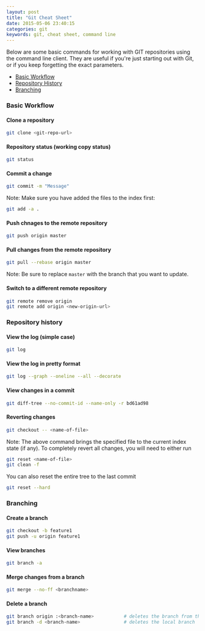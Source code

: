 ```yaml
---
layout: post
title: "Git Cheat Sheet"
date: 2015-05-06 23:40:15
categories: git
keywords: git, cheat sheet, command line
---
```


Below are some basic commands for working with GIT repositories using the
command line client. They are useful if you're just starting out with Git, or if
you keep forgetting the exact parameters.

<!-- more -->

* [Basic Workflow](#basic-workflow)
* [Repository History](#repository-history)
* [Branching](#branching)

### <a name="basic-workflow"></a>Basic Workflow

#### Clone a repository

``` bash
git clone <git-repo-url>
```

#### Repository status (working copy status)

``` bash
git status
```

#### Commit a change
``` bash
git commit -m "Message"
```

Note: Make sure you have added the files to the index first:

``` bash
git add -a .
```

#### Push chnages to the remote repository
``` bash
git push origin master
```

#### Pull changes from the remote repository
``` bash
git pull --rebase origin master
```

Note: Be sure to replace `master` with the branch that you want to update.

#### Switch to a different remote repository
``` bash
git remote remove origin
git remote add origin <new-origin-url>
```



### <a name="repository-history"></a>Repository history

#### View the log (simple case)
``` bash
git log
```

#### View the log in pretty format
``` bash
git log --graph --oneline --all --decorate
```

#### View changes in a commit
``` bash
git diff-tree --no-commit-id --name-only -r bd61ad98
```

#### Reverting changes
``` bash
git checkout -- <name-of-file>
```

Note: The above command brings the specified file to the current index state (if any). To completely revert all changes, you will need to either run 

``` bash
git reset <name-of-file>
git clean -f
```

You can also reset the entire tree to the last commit

``` bash
git reset --hard
```

### <a name="branching"></a>Branching

#### Create a branch
``` bash
git checkout -b feature1
git push -u origin feature1
```

#### View branches
``` bash
git branch -a
```

#### Merge changes from a branch
``` bash
git merge --no-ff <branchname>
```

#### Delete a branch
``` bash
git branch origin :<branch-name>           # deletes the branch from the remote
git branch -d <branch-name>                # deletes the local branch
```


